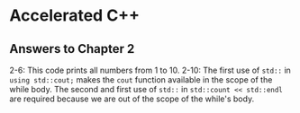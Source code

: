 # Accelerated C++
## Answers to Chapter 2

2-6: This code prints all numbers from 1 to 10.
2-10: The first use of `std::` in `using std::cout;` makes the `cout` function available in the scope of the while body. The second and first use of `std::` in `std::count << std::endl` are required because we are out of the scope of the while's body.